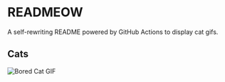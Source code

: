 # READMEOW

A self-rewriting README powered by GitHub Actions to display cat gifs.

## Cats

![Bored Cat GIF](https://media2.giphy.com/media/mlvseq9yvZhba/200.gif?cid=9acd02daa3igwgrqysnzopf6ctvrlwj1dwrcmync2zw9sqh6&ep=v1_gifs_search&rid=200.gif&ct=g)
